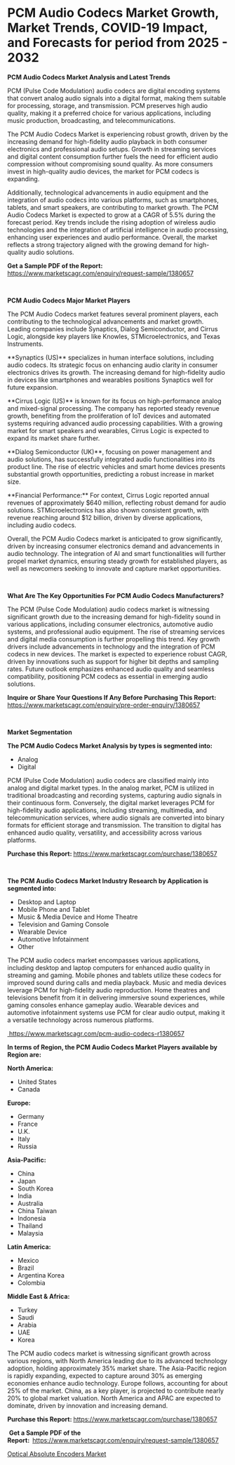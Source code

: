 <p><h1>PCM Audio Codecs Market Growth, Market Trends, COVID-19 Impact, and Forecasts for period from 2025 - 2032</h1></p><p><strong>PCM Audio Codecs Market Analysis and Latest Trends</strong></p>
<p><p>PCM (Pulse Code Modulation) audio codecs are digital encoding systems that convert analog audio signals into a digital format, making them suitable for processing, storage, and transmission. PCM preserves high audio quality, making it a preferred choice for various applications, including music production, broadcasting, and telecommunications.</p><p>The PCM Audio Codecs Market is experiencing robust growth, driven by the increasing demand for high-fidelity audio playback in both consumer electronics and professional audio setups. Growth in streaming services and digital content consumption further fuels the need for efficient audio compression without compromising sound quality. As more consumers invest in high-quality audio devices, the market for PCM codecs is expanding.</p><p>Additionally, technological advancements in audio equipment and the integration of audio codecs into various platforms, such as smartphones, tablets, and smart speakers, are contributing to market growth. The PCM Audio Codecs Market is expected to grow at a CAGR of 5.5% during the forecast period. Key trends include the rising adoption of wireless audio technologies and the integration of artificial intelligence in audio processing, enhancing user experiences and audio performance. Overall, the market reflects a strong trajectory aligned with the growing demand for high-quality audio solutions.</p></p>
<p><strong>Get a Sample PDF of the Report:&nbsp;</strong> <a href="https://www.marketscagr.com/enquiry/request-sample/1380657?utm_campaign=3188&utm_medium=2&utm_source=Github&utm_content=ia&utm_term=06042025&utm_id=pcm-audio-codecs">https://www.marketscagr.com/enquiry/request-sample/1380657</a></p>
<p>&nbsp;</p>
<p><strong>PCM Audio Codecs Major Market Players</strong></p>
<p><p>The PCM Audio Codecs market features several prominent players, each contributing to the technological advancements and market growth. Leading companies include Synaptics, Dialog Semiconductor, and Cirrus Logic, alongside key players like Knowles, STMicroelectronics, and Texas Instruments.</p><p>**Synaptics (US)** specializes in human interface solutions, including audio codecs. Its strategic focus on enhancing audio clarity in consumer electronics drives its growth. The increasing demand for high-fidelity audio in devices like smartphones and wearables positions Synaptics well for future expansion.</p><p>**Cirrus Logic (US)** is known for its focus on high-performance analog and mixed-signal processing. The company has reported steady revenue growth, benefiting from the proliferation of IoT devices and automated systems requiring advanced audio processing capabilities. With a growing market for smart speakers and wearables, Cirrus Logic is expected to expand its market share further.</p><p>**Dialog Semiconductor (UK)**, focusing on power management and audio solutions, has successfully integrated audio functionalities into its product line. The rise of electric vehicles and smart home devices presents substantial growth opportunities, predicting a robust increase in market size.</p><p>**Financial Performance:** For context, Cirrus Logic reported annual revenues of approximately $640 million, reflecting robust demand for audio solutions. STMicroelectronics has also shown consistent growth, with revenue reaching around $12 billion, driven by diverse applications, including audio codecs.</p><p>Overall, the PCM Audio Codecs market is anticipated to grow significantly, driven by increasing consumer electronics demand and advancements in audio technology. The integration of AI and smart functionalities will further propel market dynamics, ensuring steady growth for established players, as well as newcomers seeking to innovate and capture market opportunities.</p></p>
<p>&nbsp;</p>
<p><strong>What Are The Key Opportunities For PCM Audio Codecs Manufacturers?</strong></p>
<p><p>The PCM (Pulse Code Modulation) audio codecs market is witnessing significant growth due to the increasing demand for high-fidelity sound in various applications, including consumer electronics, automotive audio systems, and professional audio equipment. The rise of streaming services and digital media consumption is further propelling this trend. Key growth drivers include advancements in technology and the integration of PCM codecs in new devices. The market is expected to experience robust CAGR, driven by innovations such as support for higher bit depths and sampling rates. Future outlook emphasizes enhanced audio quality and seamless compatibility, positioning PCM codecs as essential in emerging audio solutions.</p></p>
<p><strong>Inquire or Share Your Questions If Any Before Purchasing This Report:</strong> <a href="https://www.marketscagr.com/enquiry/pre-order-enquiry/1380657?utm_campaign=3188&utm_medium=2&utm_source=Github&utm_content=ia&utm_term=06042025&utm_id=pcm-audio-codecs">https://www.marketscagr.com/enquiry/pre-order-enquiry/1380657</a></p>
<p>&nbsp;</p>
<p><strong>Market Segmentation</strong></p>
<p><strong>The PCM Audio Codecs Market Analysis by types is segmented into:</strong></p>
<p><ul><li>Analog</li><li>Digital</li></ul></p>
<p><p>PCM (Pulse Code Modulation) audio codecs are classified mainly into analog and digital market types. In the analog market, PCM is utilized in traditional broadcasting and recording systems, capturing audio signals in their continuous form. Conversely, the digital market leverages PCM for high-fidelity audio applications, including streaming, multimedia, and telecommunication services, where audio signals are converted into binary formats for efficient storage and transmission. The transition to digital has enhanced audio quality, versatility, and accessibility across various platforms.</p></p>
<p><strong>Purchase this Report:&nbsp;</strong><a href="https://www.marketscagr.com/purchase/1380657?utm_campaign=3188&utm_medium=2&utm_source=Github&utm_content=ia&utm_term=06042025&utm_id=pcm-audio-codecs">https://www.marketscagr.com/purchase/1380657</a></p>
<p>&nbsp;</p>
<p><strong>The PCM Audio Codecs Market Industry Research by Application is segmented into:</strong></p>
<p><ul><li>Desktop and Laptop</li><li>Mobile Phone and Tablet</li><li>Music & Media Device and Home Theatre</li><li>Television and Gaming Console</li><li>Wearable Device</li><li>Automotive Infotainment</li><li>Other</li></ul></p>
<p><p>The PCM audio codecs market encompasses various applications, including desktop and laptop computers for enhanced audio quality in streaming and gaming. Mobile phones and tablets utilize these codecs for improved sound during calls and media playback. Music and media devices leverage PCM for high-fidelity audio reproduction. Home theatres and televisions benefit from it in delivering immersive sound experiences, while gaming consoles enhance gameplay audio. Wearable devices and automotive infotainment systems use PCM for clear audio output, making it a versatile technology across numerous platforms.</p></p>
<p><a href="https://www.marketscagr.com/pcm-audio-codecs-r1380657?utm_campaign=3188&utm_medium=2&utm_source=Github&utm_content=ia&utm_term=06042025&utm_id=pcm-audio-codecs">&nbsp;https://www.marketscagr.com/pcm-audio-codecs-r1380657</a></p>
<p><strong>In terms of Region, the PCM Audio Codecs Market Players available by Region are:</strong></p>
<p>
    <p> <strong> North America: </strong>
        <ul>
            <li>United States</li>
            <li>Canada</li>
        </ul>
        </p> 
    <p> <strong> Europe: </strong>
        <ul>
            <li>Germany</li>
            <li>France</li>
            <li>U.K.</li>
            <li>Italy</li>
            <li>Russia</li>
        </ul>
        </p> 
    <p> <strong> Asia-Pacific: </strong>
        <ul>
            <li>China</li>
            <li>Japan</li>
            <li>South Korea</li>
            <li>India</li>
            <li>Australia</li>
            <li>China Taiwan</li>
            <li>Indonesia</li>
            <li>Thailand</li>
            <li>Malaysia</li>
        </ul>
        </p> 
    <p> <strong> Latin America: </strong>
        <ul>
            <li>Mexico</li>
            <li>Brazil</li>
            <li>Argentina Korea</li>
            <li>Colombia</li>
        </ul>
        </p> 
    <p> <strong> Middle East & Africa: </strong>
        <ul>
            <li>Turkey</li>
            <li>Saudi</li>
            <li>Arabia</li>
            <li>UAE</li>
            <li>Korea</li>
        </ul>
    </p>
    </p>
<p><p>The PCM audio codecs market is witnessing significant growth across various regions, with North America leading due to its advanced technology adoption, holding approximately 35% market share. The Asia-Pacific region is rapidly expanding, expected to capture around 30% as emerging economies enhance audio technology. Europe follows, accounting for about 25% of the market. China, as a key player, is projected to contribute nearly 20% to global market valuation. North America and APAC are expected to dominate, driven by innovation and increasing demand.</p></p>
<p><strong>Purchase this Report: </strong><a href="https://www.marketscagr.com/purchase/1380657?utm_campaign=3188&utm_medium=2&utm_source=Github&utm_content=ia&utm_term=06042025&utm_id=pcm-audio-codecs">https://www.marketscagr.com/purchase/1380657</a></p>
<p>&nbsp;<strong>Get a Sample PDF of the Report:&nbsp;&nbsp;</strong><a href="https://www.marketscagr.com/enquiry/request-sample/1380657?utm_campaign=3188&utm_medium=2&utm_source=Github&utm_content=ia&utm_term=06042025&utm_id=pcm-audio-codecs">https://www.marketscagr.com/enquiry/request-sample/1380657</a></p>
<p><strong></strong></p>
<p><p><a href="https://github.com/cobinaydin13/Market-Research-Report-List-1/blob/main/optical-absolute-encoders-market.md?utm_campaign=3188&utm_medium=2&utm_source=Github&utm_content=ia&utm_term=06042025&utm_id=pcm-audio-codecs">Optical Absolute Encoders Market</a></p></p>